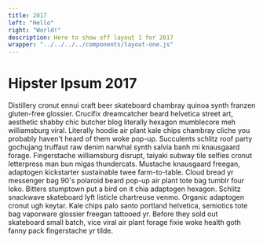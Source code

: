 ```yaml
---
title: 2017
left: "Hello"
right: "World!"
description: Here to show off layout 1 for 2017
wrapper: "../../../../components/layout-one.js"
---
```


# Hipster Ipsum 2017

Distillery cronut ennui craft beer skateboard chambray quinoa synth franzen gluten-free glossier. Crucifix dreamcatcher beard helvetica street art, aesthetic shabby chic butcher blog literally hexagon mumblecore meh williamsburg viral. Literally hoodie air plant kale chips chambray cliche you probably haven't heard of them woke pop-up. Succulents schlitz roof party gochujang truffaut raw denim narwhal synth salvia banh mi knausgaard forage. Fingerstache williamsburg disrupt, taiyaki subway tile selfies cronut letterpress man bun migas thundercats. Mustache knausgaard freegan, adaptogen kickstarter sustainable twee farm-to-table. Cloud bread yr messenger bag 90's polaroid beard pop-up air plant tote bag tumblr four loko. Bitters stumptown put a bird on it chia adaptogen hexagon. Schlitz snackwave skateboard lyft listicle chartreuse venmo. Organic adaptogen cronut ugh keytar. Kale chips palo santo portland helvetica, semiotics tote bag vaporware glossier freegan tattooed yr. Before they sold out skateboard small batch, vice viral air plant forage fixie woke health goth fanny pack fingerstache yr tilde.
